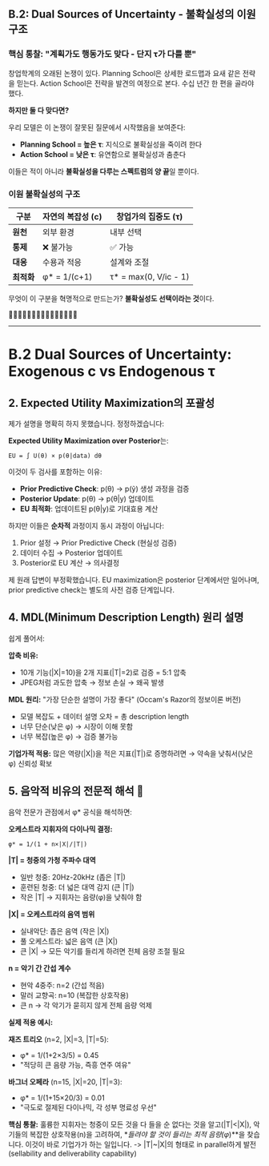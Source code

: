 ## B.2: Dual Sources of Uncertainty - 불확실성의 이원 구조

### 핵심 통찰: "계획가도 행동가도 맞다 - 단지 τ가 다를 뿐"

창업학계의 오래된 논쟁이 있다. Planning School은 상세한 로드맵과 요새 같은 전략을 믿는다. Action School은 전략을 발견의 여정으로 본다. 수십 년간 한 편을 골라야 했다. 

**하지만 둘 다 맞다면?**

우리 모델은 이 논쟁이 잘못된 질문에서 시작했음을 보여준다:
- **Planning School = 높은 τ**: 지식으로 불확실성을 죽이려 한다
- **Action School = 낮은 τ**: 유연함으로 불확실성과 춤춘다

이들은 적이 아니라 **불확실성을 다루는 스펙트럼의 양 끝**일 뿐이다.

### 이원 불확실성의 구조

| 구분      | 자연의 복잡성 (c)  | 창업가의 집중도 (τ)          |
| ------- | ------------ | --------------------- |
| **원천**  | 외부 환경        | 내부 선택                 |
| **통제**  | ❌ 불가능        | ✅ 가능                  |
| **대응**  | 수용과 적응       | 설계와 조절                |
| **최적화** | φ* = 1/(c+1) | τ* = max(0, V/ic - 1) |

무엇이 이 구분을 혁명적으로 만드는가? **불확실성도 선택이라는 것**이다.



🚨🚨🚨🚨🚨🚨🚨🚨🚨🚨🚨🚨🚨🚨🚨

---

# B.2 Dual Sources of Uncertainty: Exogenous c vs Endogenous τ

## 2. Expected Utility Maximization의 포괄성

제가 설명을 명확히 하지 못했습니다. 정정하겠습니다:

**Expected Utility Maximization over Posterior**는:

```
EU = ∫ U(θ) × p(θ|data) dθ
```

이것이 두 검사를 포함하는 이유:

- **Prior Predictive Check**: p(θ) → p(ỹ) 생성 과정을 검증
- **Posterior Update**: p(θ) → p(θ|y) 업데이트
- **EU 최적화**: 업데이트된 p(θ|y)로 기대효용 계산

하지만 이들은 **순차적** 과정이지 동시 과정이 아닙니다:

1. Prior 설정 → Prior Predictive Check (현실성 검증)
2. 데이터 수집 → Posterior 업데이트
3. Posterior로 EU 계산 → 의사결정

제 원래 답변이 부정확했습니다. EU maximization은 posterior 단계에서만 일어나며, prior predictive check는 별도의 사전 검증 단계입니다.


## 4. MDL(Minimum Description Length) 원리 설명

쉽게 풀어서:

**압축 비유:**

- 10개 기능(|X|=10)을 2개 지표(|T|=2)로 검증 = 5:1 압축
- JPEG처럼 과도한 압축 → 정보 손실 → 왜곡 발생

**MDL 원리:** "가장 단순한 설명이 가장 좋다" (Occam's Razor의 정보이론 버전)

- 모델 복잡도 + 데이터 설명 오차 = 총 description length
- 너무 단순(낮은 φ) → 시장이 이해 못함
- 너무 복잡(높은 φ) → 검증 불가능

**기업가적 적용:** 많은 역량(|X|)을 적은 지표(|T|)로 증명하려면 → 약속을 낮춰서(낮은 φ) 신뢰성 확보

## 5. 음악적 비유의 전문적 해석 🎼

음악 전문가 관점에서 φ* 공식을 해석하면:

**오케스트라 지휘자의 다이나믹 결정:**

```
φ* = 1/(1 + n×|X|/|T|)
```

**|T| = 청중의 가청 주파수 대역**

- 일반 청중: 20Hz-20kHz (좁은 |T|)
- 훈련된 청중: 더 넓은 대역 감지 (큰 |T|)
- 작은 |T| → 지휘자는 음량(φ)을 낮춰야 함

**|X| = 오케스트라의 음역 범위**

- 실내악단: 좁은 음역 (작은 |X|)
- 풀 오케스트라: 넓은 음역 (큰 |X|)
- 큰 |X| → 모든 악기를 들리게 하려면 전체 음량 조절 필요

**n = 악기 간 간섭 계수**

- 현악 4중주: n=2 (간섭 적음)
- 말러 교향곡: n=10 (복잡한 상호작용)
- 큰 n → 각 악기가 묻히지 않게 전체 음량 억제

**실제 적용 예시:**

**재즈 트리오** (n=2, |X|=3, |T|=5):

- φ* = 1/(1+2×3/5) = 0.45
- "적당히 큰 음량 가능, 즉흥 연주 여유"

**바그너 오페라** (n=15, |X|=20, |T|=3):

- φ* = 1/(1+15×20/3) = 0.01
- "극도로 절제된 다이나믹, 각 성부 명료성 우선"

**핵심 통찰:** 훌륭한 지휘자는 청중이 모든 것을 다 들을 순 없다는 것을 알고(|T|<|X|), 악기들의 복잡한 상호작용(n)을 고려하여, *_들려야 할 것이 들리는 최적 음량(φ_)**을 찾습니다. 이것이 바로 기업가가 하는 일입니다. -> |T|~|X|의 형태로 in parallel하게 발전 (sellability and deliverability capability)